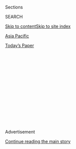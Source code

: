 <div id="app">

<div>

<div>

<div>

<div class="NYTAppHideMasthead css-1q2w90k e1suatyy0">

<div class="section css-ui9rw0 e1suatyy2">

<div class="css-eph4ug er09x8g0">

<div class="css-6n7j50">

</div>

<span class="css-1dv1kvn">Sections</span>

<div class="css-10488qs">

<span class="css-1dv1kvn">SEARCH</span>

</div>

[Skip to content](#site-content)[Skip to site index](#site-index)

</div>

<div id="masthead-section-label" class="css-1wr3we4 eaxe0e00">

[Asia
Pacific](https://www.nytimes3xbfgragh.onion/section/world/asia)

</div>

<div class="css-10698na e1huz5gh0">

</div>

</div>

<div id="masthead-bar-one" class="section hasLinks css-15hmgas e1csuq9d3">

<div class="css-uqyvli e1csuq9d0">

</div>

<div class="css-1uqjmks e1csuq9d1">

</div>

<div class="css-9e9ivx">

[](https://myaccount.nytimes3xbfgragh.onion/auth/login?response_type=cookie&client_id=vi)

</div>

<div class="css-1bvtpon e1csuq9d2">

[Today’s
Paper](https://www.nytimes3xbfgragh.onion/section/todayspaper)

</div>

</div>

</div>

</div>

<div data-aria-hidden="false">

<div id="site-content" data-role="main">

<div>

<div class="css-1aor85t" style="opacity:0.000000001;z-index:-1;visibility:hidden">

<div class="css-1hqnpie">

<div class="css-epjblv">

<span class="css-17xtcya">[Asia
Pacific](/section/world/asia)</span><span class="css-x15j1o">|</span><span class="css-fwqvlz">Rohingya
Crisis in Myanmar Is ‘Ethnic Cleansing,’ U.N. Rights Chief
Says</span>

</div>

<div class="css-k008qs">

<div class="css-1iwv8en">

<span class="css-18z7m18"></span>

<div>

</div>

</div>

<span class="css-1n6z4y">https://nyti.ms/2xUUiF4</span>

<div class="css-1705lsu">

<div class="css-4xjgmj">

<div class="css-4skfbu" data-role="toolbar" data-aria-label="Social Media Share buttons, Save button, and Comments Panel with current comment count" data-testid="share-tools">

  - 
  - 
  - 
  - 
    
    <div class="css-6n7j50">
    
    </div>

  - 

</div>

</div>

</div>

</div>

</div>

</div>

<div class="css-13pd83m">

</div>

<div id="top-wrapper" class="css-1sy8kpn">

<div id="top-slug" class="css-l9onyx">

Advertisement

</div>

[Continue reading the main
story](#after-top)

<div class="ad top-wrapper" style="text-align:center;height:100%;display:block;min-height:250px">

<div id="top" class="place-ad" data-position="top" data-size-key="top">

</div>

</div>

<div id="after-top">

</div>

</div>

<div id="sponsor-wrapper" class="css-1hyfx7x">

<div id="sponsor-slug" class="css-19vbshk">

Supported by

</div>

[Continue reading the main
story](#after-sponsor)

<div id="sponsor" class="ad sponsor-wrapper" style="text-align:center;height:100%;display:block">

</div>

<div id="after-sponsor">

</div>

</div>

<div class="css-1vkm6nb ehdk2mb0">

# Rohingya Crisis in Myanmar Is ‘Ethnic Cleansing,’ U.N. Rights Chief Says

</div>

<div class="css-79elbk" data-testid="photoviewer-wrapper">

<div class="css-z3e15g" data-testid="photoviewer-wrapper-hidden">

</div>

<div class="css-1a48zt4 ehw59r15" data-testid="photoviewer-children">

![<span class="css-16f3y1r e13ogyst0" data-aria-hidden="true">Rohingya
refugees from Myanmar in late August, after crossing into Bangladesh.
More than 300,000 have fled a military
crackdown.</span><span class="css-cnj6d5 e1z0qqy90" itemprop="copyrightHolder"><span class="css-1ly73wi e1tej78p0">Credit...</span><span><span>Adam
Dean for The New York
Times</span></span></span>](https://static01.graylady3jvrrxbe.onion/images/2017/09/12/world/12Myanmar/12Myanmar-articleInline.jpg?quality=75&auto=webp&disable=upscale)

</div>

</div>

<div class="css-xt80pu e12qa4dv0">

<div class="css-18e8msd">

<div class="css-vp77d3 epjyd6m0">

<div class="css-1baulvz">

By <span class="css-1baulvz last-byline" itemprop="name">Nick
Cumming-Bruce</span>

</div>

</div>

  - Sept. 11,
    2017

  - 
    
    <div class="css-4xjgmj">
    
    <div class="css-d8bdto" data-role="toolbar" data-aria-label="Social Media Share buttons, Save button, and Comments Panel with current comment count" data-testid="share-tools">
    
      - 
      - 
      - 
      - 
        
        <div class="css-6n7j50">
        
        </div>
    
      - 
    
    </div>
    
    </div>

</div>

</div>

<div class="section meteredContent css-1r7ky0e" name="articleBody" itemprop="articleBody">

<div class="css-1fanzo5 StoryBodyCompanionColumn">

<div class="css-53u6y8">

GENEVA — The United Nations’ top human rights official accused Myanmar
on Monday of carrying out “a textbook example of ethnic cleansing”
against Rohingya Muslims, hundreds of thousands of whom have crossed
into Bangladesh since late August to escape a military crackdown.

Zeid Ra’ad al-Hussein, the United Nations high commissioner for human
rights, said the military’s “brutal” security campaign was in clear
violation of international law, and cited what he called refugees’
consistent accounts of[widespread extrajudicial killings, rape and other
atrocities](https://www.nytimes3xbfgragh.onion/2017/09/02/world/asia/rohingya-myanmar-bangladesh-refugees-massacre.html?action=click&contentCollection=Asia%20Pacific&module=RelatedCoverage&region=Marginalia&pgtype=article&_r=0).

Mr. al-Hussein said the crackdown “resembles a cynical ploy to forcibly
transfer large numbers of people without possibility of return,” noting
that Myanmar had progressively stripped its Rohingya minority of civil
and political rights for decades.

“The situation seems a textbook example of ethnic cleansing,” he said in
a keynote address before the United Nations Human Rights Council in
Geneva.

</div>

</div>

<div class="css-1fanzo5 StoryBodyCompanionColumn">

<div class="css-53u6y8">

More than 300,000 Rohingya have [fled to Bangladesh since
Aug. 25](https://www.nytimes3xbfgragh.onion/2017/09/08/world/asia/myanmar-rohingya-refugees-270000.html),
when armed [Rohingya militants attacked police
posts](https://www.nytimes3xbfgragh.onion/2017/08/25/world/asia/myanmar-rakhine-killed-kofi-annan.html)
and a military base in the western state of Rakhine, which borders
Bangladesh. The Myanmar authorities said 15 members of the security
forces and 370 militants had been killed in the fighting.

</div>

</div>

![<span class="css-16f3y1r e13ogyst0">“By far the worst thing that I've
ever seen.” The New York Times reporter Hannah Beech describes a huge
exodus of civilians into Bangladesh after a new military offensive
against Rohingya Muslims in
Myanmar.</span><span class="css-cch8ym"><span class="css-1dv1kvn">Credit</span><span class="css-cnj6d5 e1z0qqy90" itemprop="copyrightHolder"><span class="css-1ly73wi e1tej78p0">Credit...</span><span>Adam
Dean for The New York
Times</span></span></span>](https://static01.graylady3jvrrxbe.onion/images/2017/09/03/world/03rohingya-cover/03rohingya-cover-videoSixteenByNineJumbo1600.jpg)

<div class="css-1fanzo5 StoryBodyCompanionColumn">

<div class="css-53u6y8">

Since then, Rohingya refugees arriving in Bangladesh have told
journalists, rights groups and others that soldiers, along with some
local residents, had set fire to numerous villages and had butchered
Rohingya men, women and children.

Some officials in Myanmar have said that Rohingya had set fire to their
own homes and villages. On Monday, Mr. al-Hussein called such
accusations a “complete denial of reality” that was damaging the
international standing of a leadership that had benefited from
considerable good will as the country emerged from decades of military
rule.

</div>

</div>

<div class="css-1fanzo5 StoryBodyCompanionColumn">

<div class="css-53u6y8">

Mr. al-Hussein’s comments added to mounting international criticism of
the military’s actions in Rakhine. Some of it has [singled out Daw Aung
San Suu
Kyi](https://www.nytimes3xbfgragh.onion/interactive/2017/09/09/opinion/kristof-nobel-prize-aung-san-suu-kyi-shame.html),
the de facto leader of the elected civilian government, who was awarded
the Nobel Peace Prize in 1991 for her resistance to the military
dictatorship. Ms. Aung San Suu Kyi does not control Myanmar’s military,
but she has yet to criticize its crackdown on the Rohingya.

On Friday, the Dalai Lama became the latest Nobel Peace Prize laureate
to raise the issue of her silence, following [statements from Bishop
Desmond Tutu of South
Africa](https://www.facebookcorewwwi.onion/DesmondTutuOfficial/posts/1136360939841237?pnref=story)
and the rights advocate [Malala Yousafzai of
Pakistan](https://twitter.com/Malala/status/904449772844711938), both of
whom called on Ms. Aung San Suu Kyi to take action.

The Dalai Lama told journalists in Dharamsala, India, that those who
were persecuting Rohingya “should remember Buddha,” a pointed reminder
to the Buddhists who make up a majority of Myanmar’s population. Some
Buddhist nationalists in Myanmar have campaigned for Muslims to be
driven out of the country.

The Buddha “would definitely give help to those poor Muslims,” the Dalai
Lama said.

On Sunday, leaders who had gathered in Astana, Kazakhstan, for a meeting
of the Organization of Islamic Cooperation issued a statement condemning
the “systematic brutal acts” against the Rohingya and asked Myanmar to
allow a United Nations fact-finding mission into the country to
investigate.

That mission was established after an earlier crackdown in Rakhine, in
October, also in response to a coordinated attack on security forces by
Rohingya militants. Myanmar’s government has refused to cooperate with
the mission and has said it will not allow members of the group into the
country. The mission is scheduled to report to the United Nations rights
council this month.

The Organization of Islamic Cooperation is currently led by President
Recep Tayyip Erdogan of Turkey. His wife, Ermine Erdogan, traveled to
Bangladesh with a consignment of humanitarian aid last week, urging the
government in Dhaka to keep its borders open for Rohingya refugees.

The militant group blamed for the August attacks, the Arakan Rohingya
Salvation Army, declared a unilateral, one-month ceasefire on Sunday,
citing the need to allow the delivery of humanitarian aid and urging
Myanmar’s military to lay down its arms. The government refused, saying
it would not negotiate with terrorists.

</div>

</div>

<div class="css-1fanzo5 StoryBodyCompanionColumn">

<div class="css-53u6y8">

In his address on Monday, Mr. al-Hussein said he was appalled by
[reports that Myanmar’s military has placed
mines](https://www.nytimes3xbfgragh.onion/2017/09/06/world/americas/bangladesh-rohingya-land-mines.html)
along the border with Bangladesh. Amnesty International said on Sunday
that it had [documented “what seems to be targeted use of land
mines”](https://www.amnesty.org/en/latest/news/2017/09/myanmar-army-landmines-along-border-with-bangladesh-pose-deadly-threat-to-fleeing-rohingya/)
by Myanmar’s security forces at crossing points used by refugees.

The rights group said that one civilian near the border had been killed
and that three people, including two children, had been seriously
injured by mines in the past week.

“This is another low in what is already a horrific situation in
Rakhine,” said Tirana Hassan, Amnesty’s crisis response director.

</div>

</div>

</div>

<div>

</div>

<div>

</div>

<div>

</div>

<div>

<div id="bottom-wrapper" class="css-1ede5it">

<div id="bottom-slug" class="css-l9onyx">

Advertisement

</div>

[Continue reading the main
story](#after-bottom)

<div id="bottom" class="ad bottom-wrapper" style="text-align:center;height:100%;display:block;min-height:90px">

</div>

<div id="after-bottom">

</div>

</div>

</div>

</div>

</div>

## Site Index

<div>

</div>

## Site Information Navigation

  - [© <span>2020</span> <span>The New York Times
    Company</span>](https://help.nytimes3xbfgragh.onion/hc/en-us/articles/115014792127-Copyright-notice)

<!-- end list -->

  - [NYTCo](https://www.nytco.com/)
  - [Contact
    Us](https://help.nytimes3xbfgragh.onion/hc/en-us/articles/115015385887-Contact-Us)
  - [Work with us](https://www.nytco.com/careers/)
  - [Advertise](https://nytmediakit.com/)
  - [T Brand Studio](http://www.tbrandstudio.com/)
  - [Your Ad
    Choices](https://www.nytimes3xbfgragh.onion/privacy/cookie-policy#how-do-i-manage-trackers)
  - [Privacy](https://www.nytimes3xbfgragh.onion/privacy)
  - [Terms of
    Service](https://help.nytimes3xbfgragh.onion/hc/en-us/articles/115014893428-Terms-of-service)
  - [Terms of
    Sale](https://help.nytimes3xbfgragh.onion/hc/en-us/articles/115014893968-Terms-of-sale)
  - [Site
    Map](https://spiderbites.nytimes3xbfgragh.onion)
  - [Help](https://help.nytimes3xbfgragh.onion/hc/en-us)
  - [Subscriptions](https://www.nytimes3xbfgragh.onion/subscription?campaignId=37WXW)

</div>

</div>

</div>

</div>
